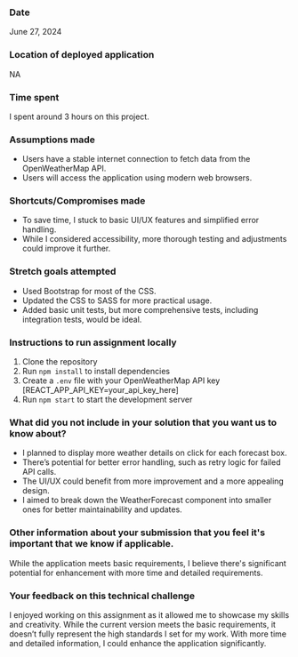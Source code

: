 ### Date
June 27, 2024

### Location of deployed application
NA

### Time spent
I spent around 3 hours on this project.

### Assumptions made
- Users have a stable internet connection to fetch data from the OpenWeatherMap API.
- Users will access the application using modern web browsers.

### Shortcuts/Compromises made
- To save time, I stuck to basic UI/UX features and simplified error handling.
- While I considered accessibility, more thorough testing and adjustments could improve it further.

### Stretch goals attempted
- Used Bootstrap for most of the CSS.
- Updated the CSS to SASS for more practical usage.
- Added basic unit tests, but more comprehensive tests, including integration tests, would be ideal.

### Instructions to run assignment locally
1. Clone the repository
2. Run `npm install` to install dependencies
3. Create a `.env` file with your OpenWeatherMap API key [REACT_APP_API_KEY=your_api_key_here]
4. Run `npm start` to start the development server

### What did you not include in your solution that you want us to know about?
- I planned to display more weather details on click for each forecast box.
- There’s potential for better error handling, such as retry logic for failed API calls.
- The UI/UX could benefit from more improvement and a more appealing design.
- I aimed to break down the WeatherForecast component into smaller ones for better maintainability and updates.

### Other information about your submission that you feel it's important that we know if applicable.
While the application meets basic requirements, I believe there's significant potential for enhancement with more time and detailed requirements.

### Your feedback on this technical challenge
I enjoyed working on this assignment as it allowed me to showcase my skills and creativity. While the current version meets the basic requirements, it doesn’t fully represent the high standards I set for my work. With more time and detailed information, I could enhance the application significantly.